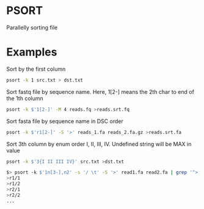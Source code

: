 # PSORT

Parallelly sorting file

# Examples

Sort by the first column
```sh
psort -k 1 src.txt > dst.txt
```

Sort fastq file by sequence name. Here, 1[2-] means the 2th char to end of the 1th column
```sh
psort -k $'1[2-]' -M 4 reads.fq >reads.srt.fq
```

Sort fasta file by sequence name in DSC order
```sh
psort -k $'r1[2-]' -S '>' reads_1.fa reads_2.fa.gz >reads.srt.fa
```

Sort 3th column by enum order I, II, III, IV. Undefined string will be MAX in value
```sh
psort -k $'3{I II III IV}' src.txt >dst.txt
```

```sh
$> psort -k $'1n[3-],n2' -s '/ \t' -S '>' read1.fa read2.fa | grep '^>'
>r1/1
>r1/2
>r2/1
>r2/2
...
```

